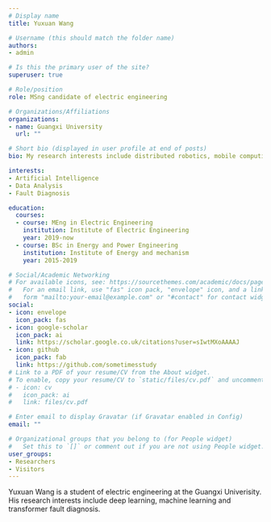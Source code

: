 ```yaml
---
# Display name
title: Yuxuan Wang

# Username (this should match the folder name)
authors:
- admin

# Is this the primary user of the site?
superuser: true

# Role/position
role: MSng candidate of electric engineering

# Organizations/Affiliations
organizations:
- name: Guangxi University
  url: ""

# Short bio (displayed in user profile at end of posts)
bio: My research interests include distributed robotics, mobile computing and programmable matter.

interests:
- Artificial Intelligence
- Data Analysis
- Fault Diagnosis

education:
  courses:
  - course: MEng in Electric Engineering
    institution: Institute of Electric Engineering
    year: 2019-now
  - course: BSc in Energy and Power Engineering
    institution: Institute of Energy and mechanism
    year: 2015-2019

# Social/Academic Networking
# For available icons, see: https://sourcethemes.com/academic/docs/page-builder/#icons
#   For an email link, use "fas" icon pack, "envelope" icon, and a link in the
#   form "mailto:your-email@example.com" or "#contact" for contact widget.
social:
- icon: envelope
  icon_pack: fas
- icon: google-scholar
  icon_pack: ai
  link: https://scholar.google.co.uk/citations?user=sIwtMXoAAAAJ
- icon: github
  icon_pack: fab
  link: https://github.com/sometimesstudy
# Link to a PDF of your resume/CV from the About widget.
# To enable, copy your resume/CV to `static/files/cv.pdf` and uncomment the lines below.
# - icon: cv
#   icon_pack: ai
#   link: files/cv.pdf

# Enter email to display Gravatar (if Gravatar enabled in Config)
email: ""

# Organizational groups that you belong to (for People widget)
#   Set this to `[]` or comment out if you are not using People widget.
user_groups:
- Researchers
- Visitors
---
```


Yuxuan Wang is a student of electric engineering at the Guangxi Univerisity. His research interests include deep learning, machine learning and transformer fault diagnosis.
